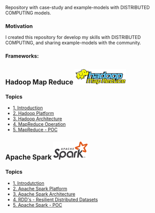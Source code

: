 Repository with case-study and example-models with DISTRIBUTED COMPUTING models.

### Motivation

I created this repository for develop my skills with DISTRIBUTED COMPUTING, and sharing example-models with the community.

### Frameworks:

## Hadoop Map Reduce ![img](https://github.com/daniellj/DistributedComputing/blob/master/HadoopMapReduce/Concepts/img/hadoop_map_reduce_logo.png)

### Topics
<!-- toc -->
* [1. Introduction](https://github.com/daniellj/DistributedComputing/)
* [2. Hadoop Platform](https://github.com/daniellj/DistributedComputing/)
* [3. Hadoop Architecture](https://github.com/daniellj/DistributedComputing/)
* [4. MapReduce Operation](https://github.com/daniellj/DistributedComputing/)
* [5. MapReduce - POC](https://github.com/daniellj/DistributedComputing/blob/master/HadoopMapReduce/POC/)

## Apache Spark ![img](https://github.com/daniellj/DistributedComputing/blob/master/ApacheSpark/Concepts/img/apache_spark_logo.png)

### Topics
<!-- toc -->
* [1. Introdutction](https://github.com/daniellj/DistributedComputing/blob/master/ApacheSpark/Concepts/Introduction.md#1-introdutction)
* [2. Apache Spark Platform](https://github.com/daniellj/DistributedComputing/blob/master/ApacheSpark/Concepts/Introduction.md#2-apache-spark-platform)
* [3. Apache Spark Architecture](https://github.com/daniellj/DistributedComputing/blob/master/ApacheSpark/Concepts/Introduction.md#3-apache-spark-architecture)
* [4. RDD's - Resilient Distributed Datasets](https://github.com/daniellj/DistributedComputing/blob/master/ApacheSpark/Concepts/Introduction.md#4-rdds---resilient-distributed-datasets)
* [5. Apache Spark - POC](https://github.com/daniellj/DistributedComputing/blob/master/ApacheSpark/POC/)